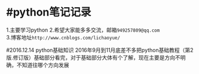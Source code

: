 #python笔记记录
===
1.主要学习python
2.希望大家能多多交流，邮箱`949257809@qq.com`<br>
3.博客地址`http://www.cnblogs.com/lichaoyue/`


#2016.12.14 python基础知识
2016年9月到11月底差不多把python基础教程（第2版.修订版）基础部分看完，对于基础部分大体有个了解，现在主要是方向不明确，不知道往哪个方向发展
